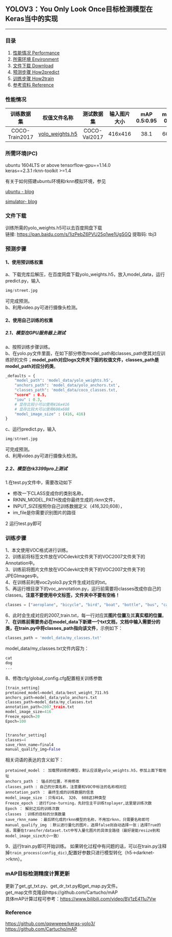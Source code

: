 ## YOLOV3：You Only Look Once目标检测模型在Keras当中的实现
---

### 目录
1. [性能情况 Performance](#性能情况)
2. [所需环境 Environment](#所需环境)
3. [文件下载 Download](#文件下载)
4. [预测步骤 How2predict](#预测步骤)
5. [训练步骤 How2train](#训练步骤)
6. [参考资料 Reference](#Reference)

### 性能情况
| 训练数据集 | 权值文件名称 | 测试数据集 | 输入图片大小 | mAP 0.5:0.95 | mAP 0.5 |
| :-----: | :-----: | :------: | :------: | :------: | :-----: |
| COCO-Train2017 | [yolo_weights.h5](https://github.com/bubbliiiing/yolo3-keras/releases/download/v1.0/yolo_weights.h5) | COCO-Val2017 | 416x416 | 38.1 | 66.8

### 所需环境(PC)
ubuntu 1604LTS or above 
tensorflow-gpu==1.14.0  
keras==2.3.1 
rknn-toolkit >=1.4

有关于如何搭建ubuntu环境和rknn模拟环境，参见

[ubuntu - blog](https://blog.csdn.net/weixin_42237113/article/details/107015030)

[simulator- blog](https://blog.csdn.net/weixin_42237113/article/details/107023216)

### 文件下载
训练所需的yolo_weights.h5可以去百度网盘下载  
链接: https://pan.baidu.com/s/1izPebZ6PVU25q1we1UgSGQ 提取码: tbj3  

### 预测步骤
#### 1、使用预训练权重
a、下载完库后解压，在百度网盘下载yolo_weights.h5，放入model_data，运行predict.py，输入  
```python
img/street.jpg
```
可完成预测。  
b、利用video.py可进行摄像头检测。  

#### 2、使用自己训练的权重
##### 2.1、模型在GPU服务器上测试
a、按照训练步骤训练。  
b、在yolo.py文件里面，在如下部分修改model_path和classes_path使其对应训练好的文件；**model_path对应logs文件夹下面的权值文件，classes_path是model_path对应分的类**。  
```python
_defaults = {
    "model_path": 'model_data/yolo_weights.h5',
    "anchors_path": 'model_data/yolo_anchors.txt',
    "classes_path": 'model_data/coco_classes.txt,
    "score" : 0.5,
    "iou" : 0.3,
    # 显存比较小可以使用416x416
    # 显存比较大可以使用608x608
    "model_image_size" : (416, 416)
}

```
c、运行predict.py，输入  
```python
img/street.jpg
```
可完成预测。  
d、利用video.py可进行摄像头检测。  
##### 2.2、模型在rk3399pro上测试
1.在test.py文件中，需要改动如下
- 修改一下CLASS变成你的类别名称，
- RKNN_MODEL_PATH改成你最终生成的.rknn文件，
- INPUT_SIZE按照你自己训练数据定义（416,320,608），
- im_file是你需要识别图片的路径

2 运行test.py即可

### 训练步骤
1、本文使用VOC格式进行训练。  
2、训练前将标签文件放在VOCdevkit文件夹下的VOC2007文件夹下的Annotation中。  
3、训练前将图片文件放在VOCdevkit文件夹下的VOC2007文件夹下的JPEGImages中。  
4、在训练前利用voc2yolo3.py文件生成对应的txt。  
5、再运行根目录下的voc_annotation.py，运行前需要将classes改成你自己的classes。**注意不要使用中文标签，文件夹中不要有空格！**   

```python
classes = ["aeroplane", "bicycle", "bird", "boat", "bottle", "bus", "car", "cat", "chair", "cow", "diningtable", "dog", "horse", "motorbike", "person", "pottedplant", "sheep", "sofa", "train", "tvmonitor"]
```
6、此时会生成对应的2007_train.txt，每一行对应其**图片位置**及其**真实框的位置**。  
7、**在训练前需要务必在model_data下新建一个txt文档，文档中输入需要分的类，在train.py中将classes_path指向该文件**，示例如下：   

```python
classes_path = 'model_data/my_classes.txt'    
```
model_data/my_classes.txt文件内容为：   
```python
cat
dog
...
```
8、修改cfg/global_config.cfg配置相关训练参数
```python
[train_setting]
pretained_model=model_data/best_weight_711.h5
anchors_path=model_data/yolo_anchors.txt
classes_path=model_data/my_classes.txt
annotation_path=2007_train.txt
model_image_size=416
Freeze_epoch=20
Epoch=100


[transfer_setting]
classes=4
save_rknn_name=final4
manual_qualify_img=False
```
相关词语的表达的含义如下：

	pretained_model ： 加载预训练的模型，默认应该是yolo_weights.h5，参加上面下载地址
	anchors_path ： 锚点的位置，不用修改
	classes_path : 自己的分类名称，注意要和VOC中标注的名称相对应
	annotation_path ： 最终生成的训练数据的信息
	model_image_size ：只有414， 320， 608这3种类型
	Freeze_epoch ：进行fine-turning，先封住主干训练toplayer,这里是训练次数
	Epoch ： 解封之后的训练次数
	classes ：训练的目标的分类数量
	save_rknn_name ：最后转化成的rknn模型的名称，不用加rknn，只需要名称即可
	manual_qualify_img ：默认进行量化的图片，选择false则自动选择一张；选择True的话，需要在transfer/dataset.txt中写入量化图片的具体全路径（最好是能resize到和model_image_size大小一致）

9、运行train.py即可开始训练。
如果转化过程中有问题的话，可以在train.py注释掉`train_process(config_dic)`,配置好参数只进行模型转化（h5->darknet->rknn）。

### mAP目标检测精度计算更新
更新了get_gt_txt.py、get_dr_txt.py和get_map.py文件。  
get_map文件克隆自https://github.com/Cartucho/mAP  
具体mAP计算过程可参考：https://www.bilibili.com/video/BV1zE411u7Vw

### Reference
https://github.com/qqwweee/keras-yolo3/  
https://github.com/Cartucho/mAP
